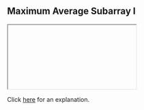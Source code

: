 ##  Maximum Average Subarray I 

<iframe></iframe>

Click [here](Explanation.md) for an explanation.


